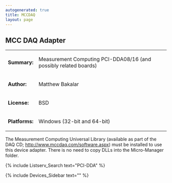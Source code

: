 ```yaml
---
autogenerated: true
title: MCCDAQ
layout: page
---
```


## MCC DAQ Adapter

<table>

<tr>

<td markdown="1">

**Summary:**

</td>

<td markdown="1">

Measurement Computing PCI-DDA08/16 (and possibly related boards)

</td>

</tr>

<tr>

<td markdown="1">

**Author:**

</td>

<td markdown="1">

Matthew Bakalar

</td>

</tr>

<tr>

<td markdown="1">

**License:**

</td>

<td markdown="1">

BSD

</td>

</tr>

<tr>

<td markdown="1">

**Platforms:**

</td>

<td markdown="1">

Windows (32-bit and 64-bit)

</td>

</tr>

</table>

The Measurement Computing Universal Library (available as part of the
DAQ CD; <http://www.mccdaq.com/software.aspx>) must be installed to use
this device adapter. There is no need to copy DLLs into the
Micro-Manager folder.

{% include Listserv_Search text="PCI-DDA" %}

{% include Devices_Sidebar text="" %}
